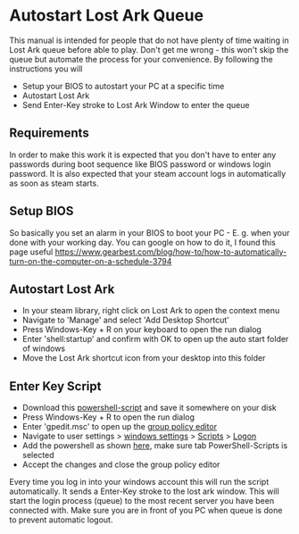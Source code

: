 # Autostart Lost Ark Queue

This manual is intended for people that do not have plenty of time waiting in Lost Ark queue before able to play. Don't get me wrong - this won't skip the queue but automate 
the process for your convenience. By following the instructions you will

- Setup your BIOS to autostart your PC at a specific time
- Autostart Lost Ark
- Send Enter-Key stroke to Lost Ark Window to enter the queue

## Requirements

In order to make this work it is expected that you don't have to enter any passwords during boot sequence like BIOS password or windows login password. It is also expected that your steam account logs in automatically as soon as steam starts.

## Setup BIOS

So basically you set an alarm in your BIOS to boot your PC - E. g. when your done with your working day. You can google on how to do it, I found this page useful
https://www.gearbest.com/blog/how-to/how-to-automatically-turn-on-the-computer-on-a-schedule-3794

## Autostart Lost Ark

- In your steam library, right click on Lost Ark to open the context menu
- Navigate to 'Manage' and select 'Add Desktop Shortcut'
- Press Windows-Key + R on your keyboard to open the run dialog
- Enter 'shell:startup' and confirm with OK to open up the auto start folder of windows
- Move the Lost Ark shortcut icon from your desktop into this folder

## Enter Key Script

- Download this [powershell-script](sendenter.ps1) and save it somewhere on your disk
- Press Windows-Key + R to open the run dialog
- Enter 'gpedit.msc' to open up the [group policy editor](policy_editor.png)
- Navigate to user settings > [windows settings](windows_settings.png) > [Scripts](scripts.png) > [Logon](logon.png)
- Add the powershell as shown [here](add-ps-script.png), make sure tab PowerShell-Scripts is selected
- Accept the changes and close the group policy editor

Every time you log in into your windows account this will run the script automatically. It sends a Enter-Key stroke to the lost ark window. This will start the login process (queue) to the most recent server you have been connected with. Make sure you are in front of you PC when queue is done to prevent automatic logout.
